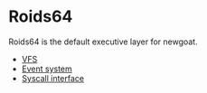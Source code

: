 # Roids64
Roids64 is the default executive layer for newgoat.</br>
* <a href="vfs.md">VFS</a></br>
* <a href="event_system.md">Event system</a></br> 
* <a href="syscalls.md">Syscall interface</a></br>